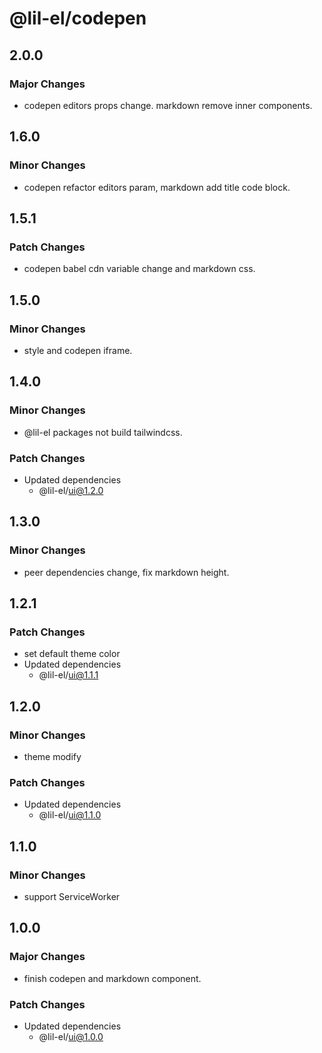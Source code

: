 # @lil-el/codepen

## 2.0.0

### Major Changes

- codepen editors props change. markdown remove inner components.

## 1.6.0

### Minor Changes

- codepen refactor editors param, markdown add title code block.

## 1.5.1

### Patch Changes

- codepen babel cdn variable change and markdown css.

## 1.5.0

### Minor Changes

- style and codepen iframe.

## 1.4.0

### Minor Changes

- @lil-el packages not build tailwindcss.

### Patch Changes

- Updated dependencies
  - @lil-el/ui@1.2.0

## 1.3.0

### Minor Changes

- peer dependencies change, fix markdown height.

## 1.2.1

### Patch Changes

- set default theme color
- Updated dependencies
  - @lil-el/ui@1.1.1

## 1.2.0

### Minor Changes

- theme modify

### Patch Changes

- Updated dependencies
  - @lil-el/ui@1.1.0

## 1.1.0

### Minor Changes

- support ServiceWorker

## 1.0.0

### Major Changes

- finish codepen and markdown component.

### Patch Changes

- Updated dependencies
  - @lil-el/ui@1.0.0
